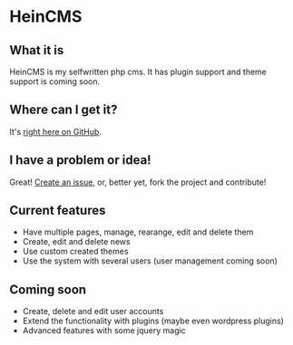 # HeinCMS

## What it is

HeinCMS is my selfwritten php cms. It has plugin support and theme support is coming soon.

## Where can I get it?

It's [right here on GitHub](https://github.com/marchein/cms).

## I have a problem or idea!

Great!  [Create an issue](https://github.com/marchein/cms/issues), or, better yet, fork the project and contribute!

## Current features

- Have multiple pages, manage, rearange, edit and delete them
- Create, edit and delete news
- Use custom created themes
- Use the system with several users (user management coming soon)

## Coming soon

- Create, delete and edit user accounts
- Extend the functionality with plugins (maybe even wordpress plugins)
- Advanced features with some jquery magic